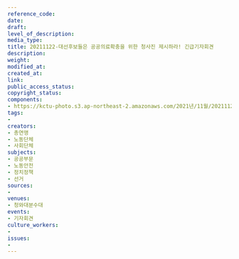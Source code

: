 ```yaml
---
reference_code: 
date: 
draft: 
level_of_description: 
media_type: 
title: 20211122-대선후보들은 공공의료확충을 위한 청사진 제시하라! 긴급기자회견
description: 
weight: 
modified_at: 
created_at: 
link: 
public_access_status: 
copyright_status: 
components:
- https://kctu-photo.s3.ap-northeast-2.amazonaws.com/2021년/11월/20211122-대선후보들은+공공의료확충을+위한+청사진+제시하라!+긴급기자회견/_1D20153.jpg
tags:
- 
creators:
- 총연맹
- 노동단체
- 사회단체
subjects:
- 공공부문
- 노동안전
- 정치정책
- 선거
sources:
- 
venues:
- 청와대분수대
events:
- 기자회견
culture_workers:
- 
issues:
- 
---
```

